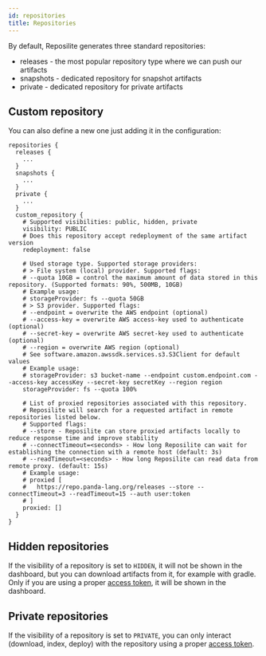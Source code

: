 ```yaml
---
id: repositories
title: Repositories
---
```


By default, Reposilite generates three standard repositories:

* releases - the most popular repository type where we can push our artifacts
* snapshots - dedicated repository for snapshot artifacts 
* private - dedicated repository for private artifacts


## Custom repository 
You can also define a new one just adding it in the configuration:

```json5
repositories {
  releases {
    ...
  }
  snapshots {
    ...
  }
  private {
    ...
  }
  custom_repository {
    # Supported visibilities: public, hidden, private
    visibility: PUBLIC
    # Does this repository accept redeployment of the same artifact version
    redeployment: false
    
    # Used storage type. Supported storage providers:
    # > File system (local) provider. Supported flags:
    # --quota 10GB = control the maximum amount of data stored in this repository. (Supported formats: 90%, 500MB, 10GB)
    # Example usage:
    # storageProvider: fs --quota 50GB
    # > S3 provider. Supported flags:
    # --endpoint = overwrite the AWS endpoint (optional)
    # --access-key = overwrite AWS access-key used to authenticate (optional)
    # --secret-key = overwrite AWS secret-key used to authenticate (optional)
    # --region = overwrite AWS region (optional)
    # See software.amazon.awssdk.services.s3.S3Client for default values
    # Example usage:
    # storageProvider: s3 bucket-name --endpoint custom.endpoint.com --access-key accessKey --secret-key secretKey --region region
    storageProvider: fs --quota 100%
    
    # List of proxied repositories associated with this repository.
    # Reposilite will search for a requested artifact in remote repositories listed below.
    # Supported flags:
    # --store - Reposilite can store proxied artifacts locally to reduce response time and improve stability
    # --connectTimeout=<seconds> - How long Reposilite can wait for establishing the connection with a remote host (default: 3s)
    # --readTimeout=<seconds> - How long Reposilite can read data from remote proxy. (default: 15s)
    # Example usage:
    # proxied [
    #   https://repo.panda-lang.org/releases --store --connectTimeout=3 --readTimeout=15 --auth user:token
    # ]
    proxied: []
  }
}
```

## Hidden repositories
If the visibility of a repository is set to `HIDDEN`, it will not be shown in the dashboard,
but you can download artifacts from it, for example with gradle.
Only if you are using a proper [access token](authorization#access-token), it will be shown in the dashboard.

## Private repositories
If the visibility of a repository is set to `PRIVATE`,
you can only interact (download, index, deploy) with the repository using a proper [access token](authorization#access-token).